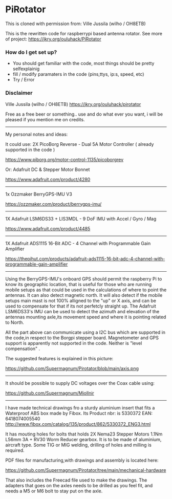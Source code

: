# PiRotator #
This is cloned with permission from:
Ville Jussila (wilho / OH8ETB)

This is the rewritten code for raspberrypi based antenna rotator.
See more of project: https://jkry.org/ouluhack/PiRotator


### How do I get set up? ###

* You should get familiar with the code, most things should be pretty selfexplainig
* fill / modify paramaters in the code (pins,ttys, ip:s, speed, etc)
* Try / Error


### Disclaimer ###

 Ville Jussila (wilho / OH8ETB)
 https://jkry.org/ouluhack/pirotator
 
 Free as a free beer or something.. 
 use and do what ever you want, i will be pleased if you mention me on credits.

----------------------------------------------------------------------------
My personal notes and ideas:

It could use:
2X PicoBorg Reverse - Dual 5A Motor Controller ( already supported in the code )

https://www.piborg.org/motor-control-1135/picoborgrev

Or:
Adafruit DC & Stepper Motor Bonnet

https://www.adafruit.com/product/4280

----------------------------------------------------------------------------

1x Ozzmaker BerryGPS-IMU V3 

https://ozzmaker.com/product/berrygps-imu/

----------------------------------------------------------------------------

1X Adafruit LSM6DS33 + LIS3MDL - 9 DoF IMU with Accel / Gyro / Mag

https://www.adafruit.com/product/4485

----------------------------------------------------------------------------


1X Adafruit ADS1115 16-Bit ADC - 4 Channel with Programmable Gain Amplifier

https://thepihut.com/products/adafruit-ads1115-16-bit-adc-4-channel-with-programmable-gain-amplifier

----------------------------------------------------------------------------


Using the BerryGPS-IMU's onboard GPS should permit the raspberry Pi to know its geographic location, that is useful for those who are running mobile setups as that could be used in the calculations of where to point the antennas. It can also detect magnetic north. It will also detect if the mobile setups main mast is not 100% alligned to the "up" or X axis, and can be used to compensate for that if its not perfetcly straight up.
The Adafruit LSM6DS33's IMU can be used to detect the azimuth and elevation of the antennas mounting axle,its movement speed and where it is pointing related to North.

All the part above can communicate using a I2C bus which are supported in the code,in respect to the Borgpi stepper board. Magnetometer and GPS support is apparently not supported in the code.
Neither is "level compensation" .

The suggested features is explained in this picture:

https://github.com/Supermagnum/Pirotator/blob/main/axis.png

-----------------------------------------

It should be possible to supply DC voltages over the Coax cable using:

https://github.com/Supermagnum/Mjollnir

--------

I have made technical drawings fro a sturdy aluminium insert that fits a Waterproof ABS box made by Fibox.
Its Product nbr: is 5330372
EAN: 6418074005540
http://www.fibox.com/catalog/135/product/862/5330372_ENG3.html

It has mouting holes for bolts that holds 2X Nema23 Stepper Motors 1.1Nm L56mm 3A + RV30 Worm Reducer gearbox.
It is to be made of aluminium, aircraft type. Some TIG or MIG welding, drilling of holes and milling is required.

PDF files for manufacturing,with drawings and assembly is located here:

https://github.com/Supermagnum/Pirotator/tree/main/mechanical-hardware

That also includes the Freecad file used to make the drawings.
The adapters that goes on the axles needs to be drilled as you feel fit, and needs a M5 or M6 bolt to stay put on the axle.




